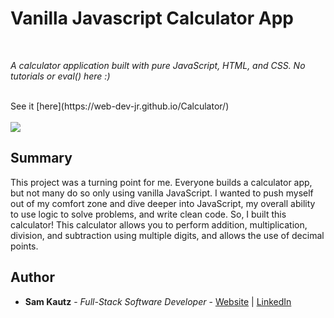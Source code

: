 # Vanilla Javascript Calculator App

<br>

_A calculator application built with pure JavaScript, HTML, and CSS. No tutorials or eval() here :)_

<br>
See it [here](https://web-dev-jr.github.io/Calculator/)
<br>
<br>
<image src="images/calculator.PNG">
  
## Summary

This project was a turning point for me. Everyone builds a calculator app, but not many do so only using vanilla JavaScript. I wanted to push myself out of my comfort zone and dive deeper into JavaScript, my overall ability to use logic to solve problems, and write clean code. So, I built this calculator! This calculator allows you to perform addition, multiplication, division, and subtraction using multiple digits, and allows the use of decimal points. 

## Author

* **Sam Kautz** - *Full-Stack Software Developer* - [Website](https://samkautzresume.dev/) | [LinkedIn](https://www.linkedin.com/in/sam-k-64455416a/)

